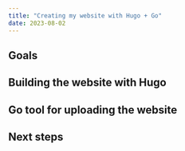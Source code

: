 ```yaml
---
title: "Creating my website with Hugo + Go"
date: 2023-08-02
---
```




## Goals


## Building the website with Hugo


## Go tool for uploading the website


## Next steps

